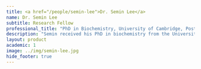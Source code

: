```yaml
---
title: <a href="/people/semin-lee">Dr. Semin Lee</a>
name: Dr. Semin Lee
subtitle: Research Fellow
professional_title: "PhD in Biochemistry, University of Cambridge, Postdoctoral Fellow (2011-2016), Assistant Professor, Ulsan National Institute of Science and Technology, South Korea"  # Joined professional titles
description: "Semin received his PhD in biochemistry from the University of Cambridge, UK, working on properties of nucleic acid-binding proteins and structural bioinformatics."
layout: product
academic: 1
image: ../img/semin-lee.jpg
hide_footer: true
---
```


